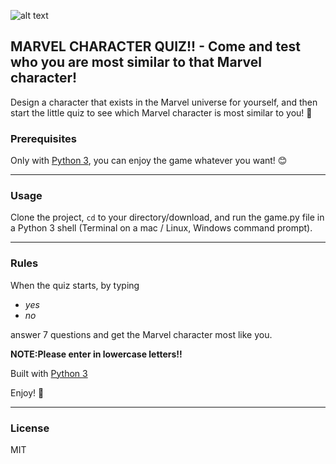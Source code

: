 ![alt text](https://www.thetruecolors.org/wp-content/uploads/2021/02/marvel-logo-header-1.jpg)

## MARVEL CHARACTER QUIZ!! - Come and test who you are most similar to that Marvel character!
Design a character that exists in the Marvel universe for yourself, and then start the little quiz to see which Marvel character is most similar to you! :speech_balloon:


### Prerequisites

Only with <a href="https://www.python.org/" target="_blank">Python 3</a>, you can enjoy the game whatever you want! :blush:


***

### Usage
Clone the project, <code>cd</code> to your directory/download, and run the game.py file in a Python 3 shell (Terminal on a mac / Linux, Windows command prompt).

***

### Rules
When the quiz starts, by typing

* _yes_
* _no_

answer 7 questions and get the Marvel character most like you.

**NOTE:Please enter in lowercase letters!!**

Built with [Python 3](https://www.python.org/doc/)

Enjoy! :partying_face:

***

### License 
MIT
